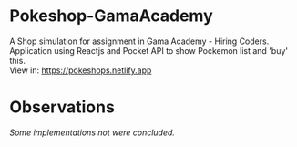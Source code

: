# Pokeshop-GamaAcademy
  A Shop simulation for assignment in Gama Academy - Hiring Coders.
  Application using Reactjs and Pocket API to show Pockemon list and 'buy' this. <br />
  View in: https://pokeshops.netlify.app

# Observations
  *Some implementations not were concluded.*
